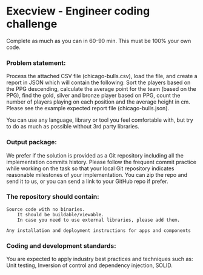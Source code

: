 # Execview - Engineer coding challenge

Complete as much as you can in 60-90 min. This must be 100% your own code.



### Problem statement:

Process the attached CSV file (chicago-bulls.csv), load the file, and create a report in JSON which will contain the following:
Sort the players based on the PPG descending, calculate the average point for the team (based on the PPG), find the gold, silver and bronze player based on PPG, count the number of players playing on each position and the average height in cm. Please see the example expected report file (chicago-bulls.json).

You can use any language, library or tool you feel comfortable with, but try to do as much as possible without 3rd party libraries.



### Output package:

We prefer if the solution is provided as a Git repository including all the implementation commits history. Please follow the frequent commit practice while working on the task so that your local Git repository indicates reasonable milestones of your implementation. You can zip the repo and send it to us, or you can send a link to your GitHub repo if prefer.



### The repository should contain:

	Source code with no binaries.
	    It should be buildable/viewable.
	    In case you need to use external libraries, please add them.

	Any installation and deployment instructions for apps and components

### Coding and development standards:

You are expected to apply industry best practices and techniques such as:
    Unit testing, Inversion of control and dependency injection, SOLID.
